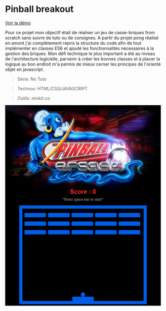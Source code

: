 # Pinball breakout

[Voir la démo](https://virginiebouvarel.github.io/projets_perso/breakout/)

Pour ce projet mon objectif était de réaliser un jeu de casse-briques from scratch sans suivre de tuto ou de consignes. 
A partir du projet pong réalisé en amont j'ai complètement repris la structure du code afin de tout implémenter en classes ES6 et ajouté les fonctionnalités nécessaires à la gestion des briques.
Mon défi technique le plus important a été au niveau de l'architecture logicielle, parvenir à créer les bonnes classes et à placer la logique au bon endroit m'a permis de mieux cerner les principes de l'orienté objet en javascript.

> Série: No Tuto

> Technos: HTML/CSS/JAVASCRIPT

> Outils: mixkit.co



![Design preview for this project ](./src/preview.png)